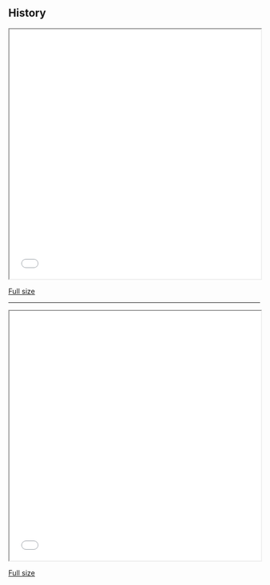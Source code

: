 ## History

<iframe width="100%" height="500" src="timeline.html"></iframe>

[Full size](timeline.html)

---

<iframe width="100%" height="500" src="timeline2.html"></iframe>

[Full size](timeline2.html)
